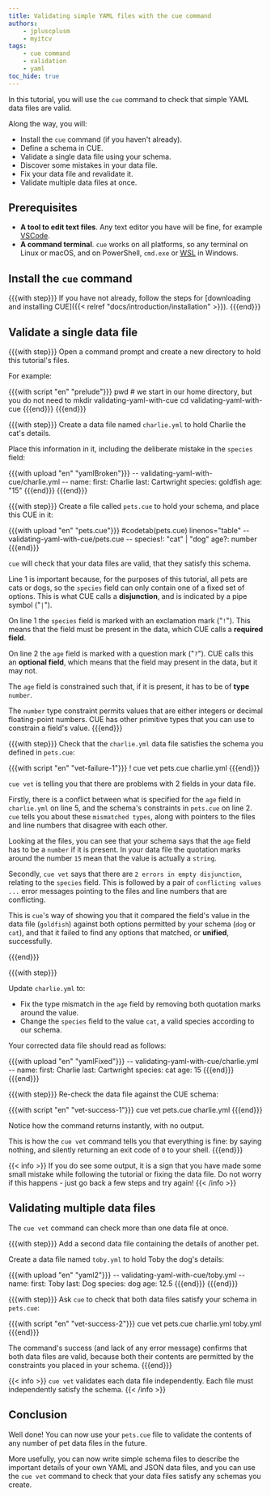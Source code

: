 ```yaml
---
title: Validating simple YAML files with the cue command
authors:
    - jpluscplusm
    - myitcv
tags:
    - cue command
    - validation
    - yaml
toc_hide: true
---
```


In this tutorial, you will use the `cue` command to check that simple YAML data
files are valid.

Along the way, you will:

- Install the `cue` command (if you haven't already).
- Define a schema in CUE.
- Validate a single data file using your schema.
- Discover some mistakes in your data file.
- Fix your data file and revalidate it.
- Validate multiple data files at once.

## Prerequisites

- **A tool to edit text files**. Any text editor you have will be fine, for
  example [VSCode](https://code.visualstudio.com/).
- **A command terminal**. `cue` works on all platforms, so any terminal on Linux
  or macOS, and on PowerShell, `cmd.exe` or
  [WSL](https://learn.microsoft.com/en-us/windows/wsl/install) in Windows.

<!--

FIXME: explicitly call out Windows as supported? Or don't mention any OSes at all?
Call out only-tested-on-Linuxness?

-->

## Install the `cue` command

{{{with step}}}
If you have not already, follow the steps for
[downloading and installing CUE]({{< relref "docs/introduction/installation" >}}).
{{{end}}}

## Validate a single data file

{{{with step}}}
Open a command prompt and create a new directory to hold this tutorial's files.

For example:

{{{with script "en" "prelude"}}}
pwd                  # we start in our home directory, but you do not need to
mkdir validating-yaml-with-cue
cd    validating-yaml-with-cue
{{{end}}}
{{{end}}}

{{{with step}}}
Create a data file named `charlie.yml` to hold Charlie the cat's details.

Place this information in it, including the deliberate mistake in the `species`
field:

{{{with upload "en" "yamlBroken"}}}
-- validating-yaml-with-cue/charlie.yml --
name:
  first: Charlie
  last:  Cartwright
species: goldfish
age: "15"
{{{end}}}
{{{end}}}

{{{with step}}}
Create a file called `pets.cue` to hold your schema, and place this CUE in it:

{{{with upload "en" "pets.cue"}}}
#codetab(pets.cue) linenos="table"
-- validating-yaml-with-cue/pets.cue --
species!: "cat" | "dog"
age?:     number
{{{end}}}

`cue` will check that your data files are valid, that they satisfy this schema.

Line 1 is important because, for the purposes of this tutorial, all pets are
cats or dogs, so the `species` field can only contain one of a fixed set of
options.  This is what CUE calls a **disjunction**, and is indicated by a pipe
symbol ("`|`").

On line 1 the `species` field is marked with an exclamation mark ("`!`"). This
means that the field must be present in the data, which CUE calls a **required
field**.

On line 2 the `age` field is marked with a question mark ("`?`"). CUE calls
this an **optional field**, which means that the field may present in the data,
but it may not.

The `age` field is constrained such that, if it is present, it has to be of
**type** `number`.

The `number` type constraint permits values that are either integers or decimal
floating-point numbers. CUE has other primitive types that you can use to
constrain a field's value.
{{{end}}}

{{{with step}}}
Check that the `charlie.yml` data file satisfies the schema you defined in
`pets.cue`:

{{{with script "en" "vet-failure-1"}}}
! cue vet pets.cue charlie.yml
{{{end}}}

`cue vet` is telling you that there are problems with 2 fields in your data
file.

Firstly, there is a conflict between what is specified for the `age` field in
`charlie.yml` on line 5, and the schema's constraints in `pets.cue` on line 2.
`cue` tells you about these `mismatched types`, along with pointers to the
files and line numbers that disagree with each other.

Looking at the files, you can see that your schema says that the `age` field
has to be a `number` if it is present. In your data file the quotation marks
around the number `15` mean that the value is actually a `string`.

Secondly, `cue vet` says that there are `2 errors in empty disjunction`,
relating to the `species` field. This is followed by a pair of `conflicting
values ...` error messages pointing to the files and line numbers that are
conflicting.

This is `cue`'s way of showing you that it compared the field's value in the
data file (`goldfish`) against both options permitted by your schema (`dog` or
`cat`), and that it failed to find any options that matched, or **unified**,
successfully.

{{{end}}}

{{{with step}}}

Update `charlie.yml` to:

* Fix the type mismatch in the `age` field by removing both quotation marks
  around the value.
* Change the `species` field to the value `cat`, a valid species according to
  our schema.

Your corrected data file should read as follows:

{{{with upload "en" "yamlFixed"}}}
-- validating-yaml-with-cue/charlie.yml --
name:
  first: Charlie
  last:  Cartwright
species: cat
age: 15
{{{end}}}
{{{end}}}

{{{with step}}}
Re-check the data file against the CUE schema:

{{{with script "en" "vet-success-1"}}}
cue vet pets.cue charlie.yml
{{{end}}}

Notice how the command returns instantly, with no output.

This is how the `cue vet` command tells you that everything is fine: by saying
nothing, and silently returning an exit code of `0` to your shell.
{{{end}}}

{{< info >}}
If you do see some output, it is a sign that you have made some small mistake
while following the tutorial or fixing the data file.
Do not worry if this happens - just go back a few steps and try again!
{{< /info >}}

## Validating multiple data files

The `cue vet` command can check more than one data file at once.

{{{with step}}}
Add a second data file containing the details of another pet.

Create a data file named `toby.yml` to hold Toby the dog's details:

{{{with upload "en" "yaml2"}}}
-- validating-yaml-with-cue/toby.yml --
name:
  first: Toby
  last: Dog
species: dog
age: 12.5
{{{end}}}
{{{end}}}

{{{with step}}}
Ask `cue` to check that both data files satisfy your schema in `pets.cue`:

{{{with script "en" "vet-success-2"}}}
cue vet pets.cue charlie.yml toby.yml
{{{end}}}

The command's success (and lack of any error message) confirms that both data
files are valid, because both their contents are permitted by the constraints
you placed in your schema.
{{{end}}}

{{< info >}}
`cue vet` validates each data file independently. Each file must independently
satisfy the schema.
{{< /info >}}


## Conclusion

Well done! You can now use your `pets.cue` file to validate the contents of
any number of pet data files in the future.

More usefully, you can now write simple schema files to describe the important
details of your own YAML and JSON data files, and you can use the `cue vet`
command to check that your data files satisfy any schemas you create.

<!--

FIXME: tidy up these next steps and links

There's more to discover about how CUE can help you validate different kinds
of data values.
See the "Next steps" section for links to tutorials that explore this
in more detail.

## Next steps

- To disover how to write more complex and nuanced schemas, follow the next
  tutorial in this series: FIXME ref/title/etc
- FIXME: Pointers to other tutorial(s)
- You used these CUE language features in this tutorial. Read about them in the CUE language guide:
  - [**Merging**]({{< ref
    "docs/language-guide/data/organizing-configuration#merging" >}}) is how CUE
    deals with repeated statements of the same data, spread across different locations.
    FIXME: not unification? Is this a good LG page to point towards, here?
  - [**Disjunctions**]({{< ref "docs/language-guide/schemas-and-validation/disjunctions" >}})
    allowed you to list different options that a field's values are allowed to contain.
  - Required and Optional fields are both examples of CUE's
    [**Field Constraints**]({{< ref "docs/language-guide/schemas-and-validation/field-constraints" >}}).
  - CUE has several primitive
    [**Types**]({{< ref "docs/language-guide/data" >}}) that you can use as
    [**Type Constraints**]({{< ref "docs/language-guide/schemas-and-validation/types" >}}).

-->
